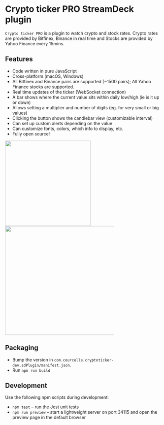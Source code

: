 
# Crypto ticker PRO StreamDeck plugin
`Crypto ticker PRO` is a plugin to watch crypto and stock rates. Crypto rates are provided by Bitfinex, Binance in real time and Stocks are provided by Yahoo Finance every 15mins.

## Features
- Code written in pure JavaScript
- Cross-platform (macOS, Windows)
- All Bitfinex and Binance pairs are supported (~1500 pairs); All Yahoo Finance stocks are supported.
- Real time updates of the ticker (WebSocket connection)
- A bar shows where the current value sits within daily low/high (ie is it up or down)
- Allows setting a multiplier and number of digits (eg. for very small or big values)
- Clicking the button shows the candlebar view (customizable interval)
- Can set up custom alerts depending on the value
- Can customize fonts, colors, which info to display, etc.
- Fully open source!

<img src="https://github.com/tubededentifrice/streamdeck-crypto/raw/master/screenshot1.png" width="277" />
<img src="https://github.com/tubededentifrice/streamdeck-crypto/raw/master/screenshot2.png" width="354" />

## Packaging
- Bump the version in `com.courcelle.cryptoticker-dev.sdPlugin/manifest.json`.
- Run `npm run build`

## Development

Use the following npm scripts during development:

- `npm test` – run the Jest unit tests
- `npm run preview` – start a lightweight server on port 34115 and open the preview page in the default browser
